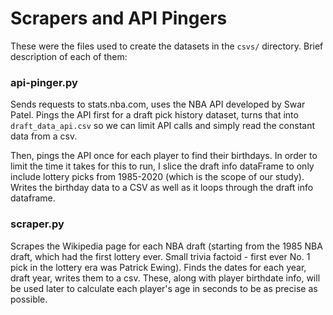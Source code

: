 # Scrapers and API Pingers

These were the files used to create the datasets in the ``csvs/`` directory. Brief description of each of them:

### api-pinger.py
Sends requests to stats.nba.com, uses the NBA API developed by Swar Patel. Pings the API first for 
a draft pick history dataset, turns that into ``draft_data_api.csv`` so we can limit API calls and simply
read the constant data from a csv.

Then, pings the API once for each player to find their birthdays. In order to limit the time it takes for this to run,
I slice the draft info dataFrame to only include lottery picks from 1985-2020 (which is the scope of our study).
Writes the birthday data to a CSV as well as it loops through the draft info dataframe.

### scraper.py

Scrapes the Wikipedia page for each NBA draft (starting from the 1985 NBA draft, which had the first lottery ever. Small trivia factoid - first ever No. 1 pick in the lottery era was Patrick Ewing).
Finds the dates for each year, draft year, writes them to a csv. These, along with player birthdate info, will be used later to calculate each player's age in seconds to be as precise as possible.
